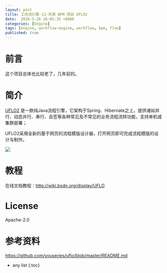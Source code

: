 ```yaml
---
layout: post
title: 工作流引擎-13-开源 BPM 项目 UFLO2
date:  2020-5-26 16:05:35 +0800
categories: [Engine]
tags: [engine, workflow-engine, workflow, bpm, flow]
published: true
---
```




# 前言

这个项目总体也比较老了，几年前的。

# 简介

[UFLO2](https://github.com/youseries/uflo) 是一款纯Java流程引擎，它架构于Spring、Hibernate之上，提供诸如并行、动态并行、串行、会签等各种常见及不常见的业务流程流转功能，支持单机或集群部署；

UFLO2采用全新的基于网页的流程模版设计器，打开网页即可完成流程模版的设计与制作。

![](https://github.com/youseries/assets/blob/master/images/uflo-designer.png)

# 教程

在线文档教程：http://wiki.bsdn.org/display/UFLO

# License

Apache-2.0

# 参考资料

https://github.com/youseries/uflo/blob/master/README.md

* any list
{:toc}